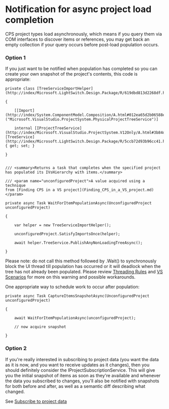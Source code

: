 Notification for async project load completion
==============================================

CPS project types load asynchronously, which means if you query them via
COM interfaces to discover items or references, you may get back an empty
collection if your query occurs before post-load population occurs. 


### Option 1

If you just want to be notified when population has completed so you can
create your own snapshot of the project's contents, this code is appropriate:


    private class [TreeServiceImportHelper](http://index/Microsoft.LightSwitch.Design.Package/R/619dbd813d2268df.html)
    
    {
    
        [[Import](http://index/System.ComponentModel.Composition/A.html#012ea65d2b06588e)("Microsoft.VisualStudio.ProjectSystem.PhysicalProjectTreeService")]
    
        internal [IProjectTreeService](http://index/Microsoft.VisualStudio.ProjectSystem.V12Only/A.html#3b84de0f37919a5c)
    [TreeService](http://index/Microsoft.LightSwitch.Design.Package/R/5ccb72d93b96cc41.html)
    { get; set; }
    
    }
    

    /// <summary>Returns a task that completes when the specified project
    has populated its IVsHierarchy with items.</summary>
    
    /// <param name="unconfiguredProject">A value acquired using a technique
    from [Finding CPS in a VS project](Finding_CPS_in_a_VS_project.md)</param>
    
    private async Task WaitForItemPopulationAsync(UnconfiguredProject
    unconfiguredProject)
    
    {
    
        var helper = new TreeServiceImportHelper();
        
        unconfiguredProject.SatisfyImportsOnce(helper);
        
        await helper.TreeService.PublishAnyNonLoadingTreeAsync();
        
    }
    

Please note: do not call this method followed by .Wait() to synchronously
block the UI thread till population has occurred or it will deadlock
when the tree has not already been populated. Please review [Threading
Rules](onenote:..\VS%20Threading.one#Threading%20Rules&section-id={F67B08B3-2B6A-4472-A492-EEE6749BF8A3}&page-id={D0EEFAB9-99C0-4B8F-AA5F-4287DD69A38F}&end&base-path=http://devdiv/sites/vspe/prjbld/OneNote/TeamInfo) and
[VS Scenarios](onenote:..\VS%20Threading.one#VS%20Scenarios&section-id={F67B08B3-2B6A-4472-A492-EEE6749BF8A3}&page-id={2C8E6F9B-46BF-448D-B0EE-142C1DCF3C10}&end&base-path=http://devdiv/sites/vspe/prjbld/OneNote/TeamInfo)
for more on this warning and possible workarounds.

One appropriate way to schedule work to occur after population:

    private async Task CaptureItemsSnapshotAsync(UnconfiguredProject
    unconfiguredProject)
    
    {
    
        await WaitForItemPopulationAsync(unconfiguredProject);
        
        // now acquire snapshot
        
    }
    

### Option 2

If you're really interested in subscribing to project data (you want the
data as it is now, and you want to receive updates as it changes), then
you should definitely consider the IProjectSubscriptionService. This will
give you the initial snapshot of items as soon as they're available and
whenever the data you subscribed to changes, you'll also be notified with
snapshots for both before and after, as well as a semantic diff describing
what changed.

See [Subscribe to project data](Subscribe_to_project_data.md)

